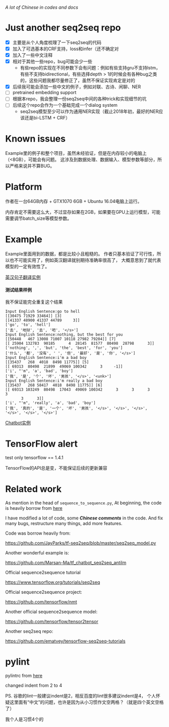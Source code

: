 
*A lot of Chinese in codes and docs*

# Just another seq2seq repo

- [x] 主要是从个人角度梳理了一下seq2seq的代码
- [x] 加入了可选基本的CRF支持，loss和infer（还不确定对
- [x] 加入了一些中文注释
- [x] 相对于其他一些repo，bug可能会少一些
    - 有些repo的实现在不同参数下会有问题：例如有些支持gru不支持lstm，有些不支持bidirectional，有些选择depth > 1的时候会有各种bug之类的，这些问题我都尽量修正了，虽然不保证实现肯定是对的
- [x] 后续我可能会添加一些中文的例子，例如对联、古诗、闲聊、NER
- [ ] pretrained embedding support
- [ ] 根据本repo，我会整理一份seq2seq中间的各种trick和实现细节的坑
- [ ] 后续这个repo会作为一个基础完成一个dialog system
    - seq2seq模型至少可以作为通用NER实现（截止2018年初，最好的NER应该还是bi-LSTM + CRF）

# Known issues

Example里的例子和整个项目，虽然未经验证，但是在内存较小的电脑上（<8GB），可能会有问题。
这涉及到数据处理、数据输入、模型参数等部分，所以严格来说并不算BUG。

# Platform

作者在一台64GB内存 + GTX1070 6GB + Ubuntu 16.04电脑上运行。

内存肯定不需要这么大，不过显存如果在2GB，如果要在GPU上运行模型，可能需要调节batch_size等模型参数。

# Example

Example里面用到的数据，都是比较小且粗糙的。
作者只基本验证了可行性，所以也不可能实用了，例如英汉翻译就别期待准确率很高了，
大概意思到了就代表模型的一定有效性了。

[英汉句子翻译实例](/en2zh/)

#### 测试结果样例

我不保证能完全重复这个结果

```
Input English Sentence:go to hell
[[30475 71929 33464]] [3]
[[41337 48900 41337 44789     3]]
['go', 'to', 'hell']
['去', '地狱', '去', '吧', '</s>']
Input English Sentence:nothing, but the best for you
[[50448   467 13008 71007 10118 27982 79204]] [7]
[[ 25904 132783  90185      4  28145  81577  80498  28798      3]]
['nothing', ',', 'but', 'the', 'best', 'for', 'you']
['什么', '都', '没有', ' ', '但', '最好', '是', '你', '</s>']
Input English Sentence:i'm a bad boy
[[35437   268  4018  8498 11775]] [5]
[[ 69313  80498  21899  49069 100342      3     -1]]
['i', "'m", 'a', 'bad', 'boy']
['我', '是', '个', '坏', '男孩', '</s>', '<unk>']
Input English Sentence:i'm really a bad boy
[[35437   268 58417  4018  8498 11775]] [6]
[[ 69313 103249  80498  17043  49069 100342      3      3      3      3
       3      3]]
['i', "'m", 'really', 'a', 'bad', 'boy']
['我', '真的', '是', '一个', '坏', '男孩', '</s>', '</s>', '</s>', '</s>', '</s>', '</s>']
```

[Chatbot实例](/chatbot/)

# TensorFlow alert

test only tensorflow == 1.4.1

TensorFlow的API总是变，不能保证后续的更新兼容

# Related work

As mention in the head of `sequence_to_sequence.py`,
At beginning, the code is heavily borrow from [here](https://github.com/JayParks/tf-seq2seq/blob/master/seq2seq_model.py)

I have modified a lot of code, some ***Chinese comments*** in the code.
And fix many bugs, restructure many things, add more features.

Code was borrow heavily from:

https://github.com/JayParks/tf-seq2seq/blob/master/seq2seq_model.py

Another wonderful example is:

https://github.com/Marsan-Ma/tf_chatbot_seq2seq_antilm

Official sequence2sequence tutorial

https://www.tensorflow.org/tutorials/seq2seq

Official sequence2sequence project:

https://github.com/tensorflow/nmt

Another official sequence2sequence model:

https://github.com/tensorflow/tensor2tensor

Another seq2seq repo:

https://github.com/ematvey/tensorflow-seq2seq-tutorials


# pylint

pylintrc from [here](https://raw.githubusercontent.com/tensorflow/tensorflow/master/tensorflow/tools/ci_build/pylintrc)

changed indent from 2 to 4

PS. 谷歌的lint一般建议indent是2，相反百度的lint很多建议indent是4，
个人怀疑这里面有“中文”的问题，也许是因为从小习惯作文空两格？（就是四个英文空格了）

我个人是习惯4个的
